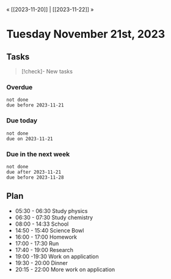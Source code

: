 « [[2023-11-20]] | [[2023-11-22]] » 
# Tuesday November 21st, 2023

## Tasks

>[!check]- New tasks
>
### Overdue
```tasks
not done
due before 2023-11-21
```

### Due today
```tasks
not done
due on 2023-11-21
```

### Due in the next week
```tasks
not done
due after 2023-11-21
due before 2023-11-28
```

## Plan
- 05:30 - 06:30 Study physics
- 06:30 - 07:30 Study chemistry
- 08:00 - 14:33 School
- 14:50 - 15:40 Science Bowl
- 16:00 - 17:00 Homework
- 17:00 - 17:30 Run
- 17:40 - 19:00 Research
- 19:00 -19:30 Work on application
- 19:30 - 20:00 Dinner
- 20:15 - 22:00 More work on application

